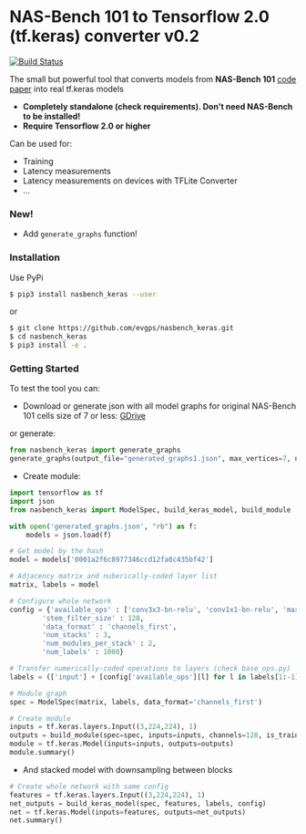 # NAS-Bench 101 to Tensorflow 2.0 (tf.keras) converter v0.2
[![Build Status](https://travis-ci.org/joemccann/dillinger.svg?branch=master)](https://github.com/evgps/nasbench_keras)

The small but powerful tool that converts models from **NAS-Bench 101** [code](https://github.com/google-research/nasbench) [paper](https://arxiv.org/abs/1902.09635) into real tf.keras models
- **Completely standalone (check requirements). Don't need NAS-Bench to be installed!**
- **Require Tensorflow 2.0 or higher**

Can be used for: 
  - Training
  - Latency measurements
  - Latency measurements on devices with TFLite Converter
  - ...

### New!
- Add ```generate_graphs``` function!

### Installation
Use PyPi

```sh
$ pip3 install nasbench_keras --user
```
or 
```sh
$ git clone https://github.com/evgps/nasbench_keras.git
$ cd nasbench_keras
$ pip3 install -e .
```
### Getting Started

To test the tool you can:
  - Download or generate json with all model graphs for original NAS-Bench 101 cells size of 7 or less: [GDrive](https://drive.google.com/open?id=1yClNzQ8DCGW-iYwroA7HWKUrqTeosTev)
  
  or generate:
```python
from nasbench_keras import generate_graphs
generate_graphs(output_file="generated_graphs1.json", max_vertices=7, num_ops=3, max_edges=9, verify_isomorphism=True)
```
- Create module:

```python
import tensorflow as tf
import json
from nasbench_keras import ModelSpec, build_keras_model, build_module

with open('generated_graphs.json', "rb") as f:
    models = json.load(f)

# Get model by the hash
model = models['0001a2f6c8977346ccd12fa0c435bf42']

# Adjacency matrix and nuberically-coded layer list
matrix, labels = model

# Configure whole network
config = {'available_ops' : ['conv3x3-bn-relu', 'conv1x1-bn-relu', 'maxpool3x3'],
        'stem_filter_size' : 128,
        'data_format' : 'channels_first',
        'num_stacks' : 3,
        'num_modules_per_stack' : 2,
        'num_labels' : 1000}

# Transfer numerically-coded operations to layers (check base_ops.py)
labels = (['input'] + [config['available_ops'][l] for l in labels[1:-1]] + ['output'])

# Module graph
spec = ModelSpec(matrix, labels, data_format='channels_first')

# Create module
inputs = tf.keras.layers.Input((3,224,224), 1)
outputs = build_module(spec=spec, inputs=inputs, channels=128, is_training=True)
module = tf.keras.Model(inputs=inputs, outputs=outputs)
module.summary()

```
- And stacked model with downsampling between blocks

```python
# Create whole network with same config
features = tf.keras.layers.Input((3,224,224), 1)
net_outputs = build_keras_model(spec, features, labels, config)
net = tf.keras.Model(inputs=features, outputs=net_outputs)
net.summary()
```

